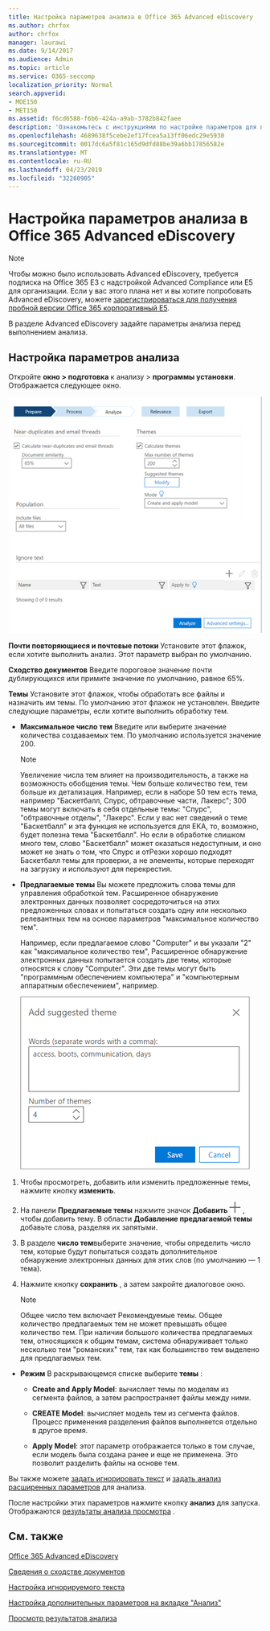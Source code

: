 ```yaml
---
title: Настройка параметров анализа в Office 365 Advanced eDiscovery
ms.author: chrfox
author: chrfox
manager: laurawi
ms.date: 9/14/2017
ms.audience: Admin
ms.topic: article
ms.service: O365-seccomp
localization_priority: Normal
search.appverid:
- MOE150
- MET150
ms.assetid: f6cd6588-f6b6-424a-a9ab-3782b842faee
description: 'Ознакомьтесь с инструкциями по настройке параметров для процесса анализа в Office 365 Advanced eDiscovery, включая почти повторяющиеся, почтовые потоки и темы.  '
ms.openlocfilehash: 4689638f5cebe2ef17fcea5a13ff06edc29e5930
ms.sourcegitcommit: 0017dc6a5f81c165d9dfd88be39a6bb17856582e
ms.translationtype: MT
ms.contentlocale: ru-RU
ms.lasthandoff: 04/23/2019
ms.locfileid: "32260905"
---
```

# <a name="set-analyze-options-in-office-365-advanced-ediscovery"></a>Настройка параметров анализа в Office 365 Advanced eDiscovery

> [!NOTE]
> Чтобы можно было использовать Advanced eDiscovery, требуется подписка на Office 365 E3 с надстройкой Advanced Compliance или E5 для организации. Если у вас этого плана нет и вы хотите попробовать Advanced eDiscovery, можете [зарегистрироваться для получения пробной версии Office 365 корпоративный E5](https://go.microsoft.com/fwlink/p/?LinkID=698279). 
  
В разделе Advanced eDiscovery задайте параметры анализа перед выполнением анализа.
  
## <a name="set-analyze-options"></a>Настройка параметров анализа

Откройте **окно \> подготовка** к анализу \> **программы установки**. Отображается следующее окно.
  
![Настройка параметров анализа](media/c3ec7a92-8484-4812-b98c-aa3eb740e5b7.png)
  
 **Почти повторяющиеся и почтовые потоки** Установите этот флажок, если хотите выполнить анализ. Этот параметр выбран по умолчанию. 
  
 **Сходство документов** Введите пороговое значение почти дублирующихся или примите значение по умолчанию, равное 65%. 
  
 **Темы** Установите этот флажок, чтобы обработать все файлы и назначить им темы. По умолчанию этот флажок не установлен. Введите следующие параметры, если хотите выполнить обработку тем.
  
- **Максимальное число тем** Введите или выберите значение количества создаваемых тем. По умолчанию используется значение 200. 
    
    > [!NOTE]
    > Увеличение числа тем влияет на производительность, а также на возможность обобщения темы. Чем больше количество тем, тем больше их детализация. Например, если в наборе 50 тем есть тема, например "Баскетбалл, Спурс, обтравочные части, Лакерс"; 300 темы могут включать в себя отдельные темы: "Спурс", "обтравочные отделы", "Лакерс". Если у вас нет сведений о теме "Баскетбалл" и эта функция не используется для ЕКА, то, возможно, будет полезна тема "Баскетбалл". Но если в обработке слишком много тем, слово "Баскетбалл" может оказаться недоступным, и оно может не знать о том, что Спурс и отРезки хорошо подходят Баскетбалл темы для проверки, а не элементы, которые переходят на загрузку и используют для перекрестия. 
  
- **Предлагаемые темы** Вы можете предложить слова темы для управления обработкой тем. Расширенное обнаружение электронных данных позволяет сосредоточиться на этих предложенных словах и попытаться создать одну или несколько релевантных тем на основе параметров "максимальное количество тем". 
    
    Например, если предлагаемое слово "Computer" и вы указали "2" как "максимальное количество тем", Расширенное обнаружение электронных данных попытается создать две темы, которые относятся к слову "Computer". Эти две темы могут быть "программным обеспечением компьютера" и "компьютерным аппаратным обеспечением", например. 
    
    ![Добавление предложенной темы](media/06e9ffd3-a76c-423b-b450-9e465eb9a02f.png)
  
1. Чтобы просмотреть, добавить или изменить предложенные темы, нажмите кнопку **изменить**.
    
2. На панели **Предлагаемые темы** нажмите значок **Добавить** ![значок](media/c2dd8b3a-5a22-412c-a7fa-143f5b2b5612.png) , чтобы добавить тему. В области **Добавление предлагаемой темы** добавьте слова, разделяя их запятыми. 
    
3. В разделе **число тем**выберите значение, чтобы определить число тем, которые будут попытаться создать дополнительное обнаружение электронных данных для этих слов (по умолчанию — 1 тема).
    
4. Нажмите кнопку **сохранить** , а затем закройте диалоговое окно. 
    
    > [!NOTE]
    > Общее число тем включает Рекомендуемые темы. Общее количество предлагаемых тем не может превышать общее количество тем. При наличии большого количества предлагаемых тем, относящихся к общим темам, система обнаруживает только несколько тем "романских" тем, так как большинство тем выделено для предлагаемых тем. 
  
- **Режим** В раскрывающемся списке выберите **темы** : 
    
  - **Create and Apply Model**: вычисляет темы по моделям из сегмента файлов, а затем распространяет файлы между ними.
    
  - **CREATE Model**: вычисляет модель тем из сегмента файлов. Процесс применения разделения файлов выполняется отдельно в другое время.
    
  - **Apply Model**: этот параметр отображается только в том случае, если модель была создана ранее и еще не применена. Это позволит разделить файлы на основе тем.
    
Вы также можете [задать игнорировать текст](set-ignore-text-in-advanced-ediscovery.md) и [задать анализ расширенных параметров](set-analyze-advanced-settings-in-advanced-ediscovery.md) для анализа. 
  
После настройки этих параметров нажмите кнопку **анализ** для запуска. Отображаются [результаты анализа просмотра](view-analyze-results-in-advanced-ediscovery.md) . 
  
## <a name="see-also"></a>См. также

[Office 365 Advanced eDiscovery](office-365-advanced-ediscovery.md)
  
[Сведения о сходстве документов](understand-document-similarity-in-advanced-ediscovery.md)
  
[Настройка игнорируемого текста](set-ignore-text-in-advanced-ediscovery.md)
  
[Настройка дополнительных параметров на вкладке "Анализ"](set-analyze-advanced-settings-in-advanced-ediscovery.md)
  
[Просмотр результатов анализа](view-analyze-results-in-advanced-ediscovery.md)


